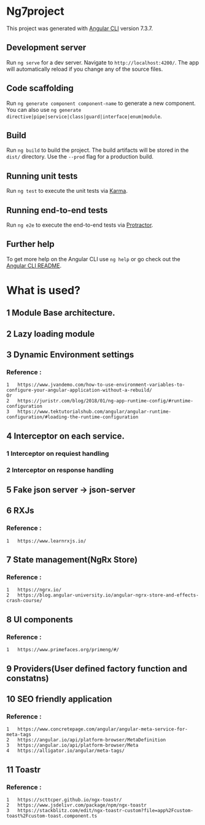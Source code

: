 # Ng7project

This project was generated with [Angular CLI](https://github.com/angular/angular-cli) version 7.3.7.

## Development server

Run `ng serve` for a dev server. Navigate to `http://localhost:4200/`. The app will automatically reload if you change any of the source files.

## Code scaffolding

Run `ng generate component component-name` to generate a new component. You can also use `ng generate directive|pipe|service|class|guard|interface|enum|module`.

## Build

Run `ng build` to build the project. The build artifacts will be stored in the `dist/` directory. Use the `--prod` flag for a production build.

## Running unit tests

Run `ng test` to execute the unit tests via [Karma](https://karma-runner.github.io).

## Running end-to-end tests

Run `ng e2e` to execute the end-to-end tests via [Protractor](http://www.protractortest.org/).

## Further help

To get more help on the Angular CLI use `ng help` or go check out the [Angular CLI README](https://github.com/angular/angular-cli/blob/master/README.md).











# What is used?

## 1    Module Base architecture.

## 2    Lazy loading module

## 3    Dynamic Environment settings
### Reference :
    1   https://www.jvandemo.com/how-to-use-environment-variables-to-configure-your-angular-application-without-a-rebuild/
    Or
    2   https://juristr.com/blog/2018/01/ng-app-runtime-config/#runtime-configuration
    3   https://www.tektutorialshub.com/angular/angular-runtime-configuration/#loading-the-runtime-configuration


## 4    Interceptor on each service.
### 1   Interceptor on requiest handling
### 2   Interceptor on response handling

## 5    Fake json server -> json-server

## 6    RXJs
### Reference :
    1   https://www.learnrxjs.io/


## 7    State management(NgRx Store)
### Reference :
    1   https://ngrx.io/
    2   https://blog.angular-university.io/angular-ngrx-store-and-effects-crash-course/

## 8    UI components
### Reference :
    1   https://www.primefaces.org/primeng/#/

## 9    Providers(User defined factory function and constatns)

## 10   SEO friendly application
### Reference :
    1   https://www.concretepage.com/angular/angular-meta-service-for-meta-tags
    2   https://angular.io/api/platform-browser/MetaDefinition
    3   https://angular.io/api/platform-browser/Meta
    4   https://alligator.io/angular/meta-tags/

##  11  Toastr
### Reference :
    1   https://scttcper.github.io/ngx-toastr/
    2   https://www.jsdelivr.com/package/npm/ngx-toastr
    3   https://stackblitz.com/edit/ngx-toastr-custom?file=app%2Fcustom-toast%2Fcustom-toast.component.ts


